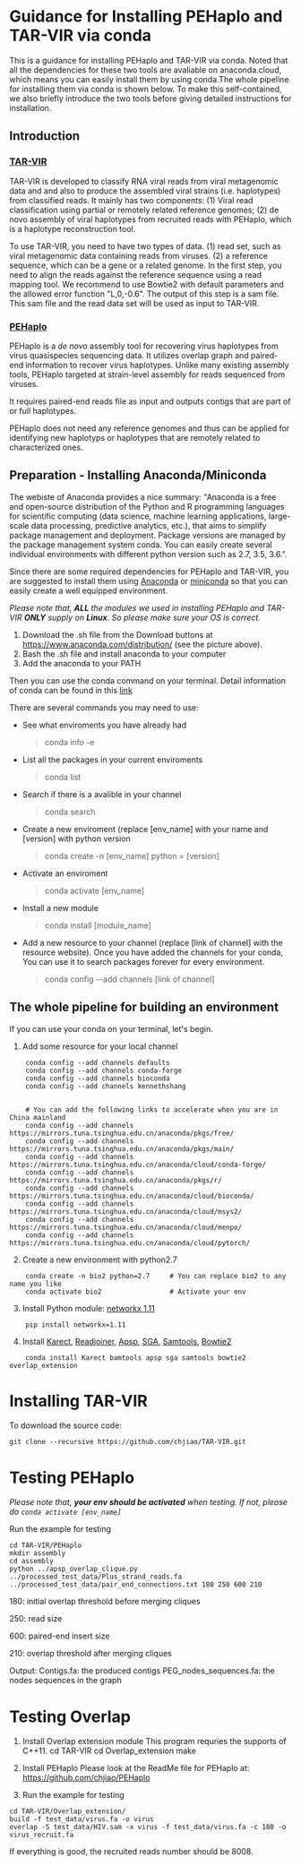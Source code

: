 
# Guidance for Installing PEHaplo and TAR-VIR via conda

This is a guidance for installing PEHaplo and TAR-VIR via conda. Noted that all the dependencies for these two tools are avaliable on anaconda.cloud, which means you can easily install them by using conda.The whole pipeline for installing them via conda is shown below. To make this self-contained, we also briefly introduce the two tools before giving detailed instructions for installation. 

## Introduction

### [TAR-VIR](https://github.com/chjiao/TAR-VIR)

TAR-VIR is developed to classify RNA viral reads from viral metagenomic data and and also to produce the assembled viral strains (i.e. haplotypes) from classified reads. It mainly has two components: (1) Viral read classification using partial or remotely related reference genomes; (2) de novo assembly of viral haplotypes from recruited reads with PEHaplo, which is a haplotype reconstruction tool.

To use TAR-VIR, you need to have two types of data. (1) read set, such as viral metagenomic data containing reads from viruses. (2) a reference sequence, which can be a gene or a related genome. In the first step, you need to align the reads against the reference sequence using a read mapping tool. We recommend to use Bowtie2 with default parameters and the allowed error function "L,0,-0.6". The output of this step is a sam file. This sam file and the read data set will be used as input to TAR-VIR.

### [PEHaplo](https://github.com/chjiao/PEHaplo)

PEHaplo is a *de novo* assembly tool for recovering virus haplotypes from virus quasispecies sequencing data. It utilizes overlap graph and paired-end information to recover virus haplotypes. Unlike many existing assembly tools, PEHaplo targeted at strain-level assembly for reads sequenced from viruses. 

It requires paired-end reads file as input and outputs contigs that are part of or full haplotypes.

PEHaplo does not need any reference genomes and thus can be applied for identifying new haplotyps or haplotypes that are remotely related to characterized ones.

## Preparation - Installing Anaconda/Miniconda

The webiste of Anaconda provides a nice summary: "Anaconda is a free and open-source distribution of the Python and R programming languages for scientific computing (data science, machine learning applications, large-scale data processing, predictive analytics, etc.), that aims to simplify package management and deployment. Package versions are managed by the package management system conda. You can easily create several individual environments with different python version such as 2.7, 3.5, 3.6.". 

Since there are some required dependencies for PEHaplo and TAR-VIR, you are suggested to install them using [Anaconda](https://www.anaconda.com/distribution/) or [miniconda](https://docs.conda.io/en/latest/miniconda.html) so that you can easily create a well equipped environment.

*Please note that, **ALL** the modules we used in installing PEHaplo and TAR-VIR **ONLY** supply on **Linux**. So please make sure your OS is correct.*


1. Download the .sh file from the Download buttons at https://www.anaconda.com/distribution/ (see the picture above). 
2. Bash the .sh file and install anaconda to your computer
3. Add the anaconda to your PATH

Then you can use the conda command on your terminal. Detail information of conda can be found in this [link](https://conda.io/en/latest/)

There are several commands you may need to use:

+ See what enviroments you have already had

  > conda info -e

+ List all the packages in your current enviroments

   > conda list
   
+ Search if there is a avalible in your channel

   > conda search

+ Create a new enviroment (replace [env_name] with your name and [version] with python version

   > conda create -n [env_name] python = [version]

+ Activate an enviroment
  
   > conda activate [env_name]
   
+ Install a new module
  
   > conda install [module_name]

+ Add a new resource to your channel (replace [link of channel] with the resource website). Once you have added the channels for your conda, You can use it to search packages forever for every environment.

   > conda config --add channels [link of channel]

## The whole pipeline for building an environment

If you can use your conda on your terminal, let's begin.

1. Add some resource for your local channel

```
    conda config --add channels defaults
    conda config --add channels conda-forge
    conda config --add channels bioconda
    conda config --add channels kennethshang
    
    
    # You can add the following links to accelerate when you are in China mainland
    conda config --add channels https://mirrors.tuna.tsinghua.edu.cn/anaconda/pkgs/free/ 
    conda config --add channels https://mirrors.tuna.tsinghua.edu.cn/anaconda/pkgs/main/
    conda config --add channels https://mirrors.tuna.tsinghua.edu.cn/anaconda/cloud/conda-forge/
    conda config --add channels https://mirrors.tuna.tsinghua.edu.cn/anaconda/pkgs/r/
    conda config --add channels https://mirrors.tuna.tsinghua.edu.cn/anaconda/cloud/bioconda/
    conda config --add channels https://mirrors.tuna.tsinghua.edu.cn/anaconda/cloud/msys2/
    conda config --add channels https://mirrors.tuna.tsinghua.edu.cn/anaconda/cloud/menpo/
    conda config --add channels https://mirrors.tuna.tsinghua.edu.cn/anaconda/cloud/pytorch/

```

2. Create a new environment with python2.7

```
    conda create -n bio2 python=2.7     # You can replace bio2 to any name you like
    conda activate bio2                 # Activate your env
```

3. Install Python module: [networkx 1.11](https://github.com/networkx/networkx/releases/tag/networkx-1.11)

```
    pip install networkx=1.11           

```
4. Install [Karect](https://github.com/aminallam/karect), [Readjoiner](http://www.zbh.uni-hamburg.de/forschung/gi/software/readjoiner.html), [Apsp](https://github.com/chjiao/Apsp), [SGA](https://github.com/jts/sga), [Samtools](http://samtools.sourceforge.net/), [Bowtie2](http://bowtie-bio.sourceforge.net/bowtie2/index.shtml)

```
    conda install Karect bamtools apsp sga samtools bowtie2 overlap_extension
```

# Installing TAR-VIR

To download the source code:
```
git clone --recursive https://github.com/chjiao/TAR-VIR.git
```

# Testing PEHaplo

*Please note that, **your env should be activated** when testing. If not, please do `conda activate [env_name]`*

Run the example for testing
```
cd TAR-VIR/PEHaplo
mkdir assembly
cd assembly
python ../apsp_overlap_clique.py ../processed_test_data/Plus_strand_reads.fa ../processed_test_data/pair_end_connections.txt 180 250 600 210
```

180: initial overlap threshold before merging cliques
    
    
250: read size
    
    
600: paired-end insert size
    
    
210: overlap threshold after merging cliques

Output:
    Contigs.fa: the produced contigs
    PEG_nodes_sequences.fa: the nodes sequences in the graph


# Testing Overlap


1. Install Overlap extension module
This program requries the supports of C++11.
cd TAR-VIR
cd Overlap_extension
make

2. Install PEHaplo
Please look at the ReadMe file for PEHaplo at:
https://github.com/chjiao/PEHaplo

3. Run the example for testing
```
cd TAR-VIR/Overlap_extension/
build -f test_data/virus.fa -o virus
overlap -S test_data/HIV.sam -x virus -f test_data/virus.fa -c 180 -o virus_recruit.fa
```
If everything is good, the recruited reads number should be 8008.
